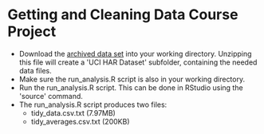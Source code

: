Getting and Cleaning Data Course Project
======================================================

- Download the [archived data set](https://d396qusza40orc.cloudfront.net/getdata%2Fprojectfiles%2FUCI%20HAR%20Dataset.zip)
  into your working directory. Unzipping this file will create a
  'UCI HAR Dataset' subfolder, containing the needed data files.
- Make sure the run_analysis.R script is also in your working directory.
- Run the run_analysis.R script. This can be done in RStudio using the
  'source' command.
- The run_analysis.R script produces two files:
  - tidy_data.csv.txt (7.97MB)
  - tidy_averages.csv.txt (200KB)

